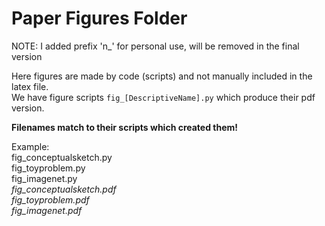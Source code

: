 
# Paper Figures Folder

NOTE: I added prefix 'n_' for personal use, will be removed in the final version

Here figures are made by code (scripts) and not manually included in the latex file.\
We have figure scripts `fig_[DescriptiveName].py` which produce their pdf version.

**Filenames match to their scripts which created them!**

Example:\
fig_conceptualsketch.py\
fig_toyproblem.py\
fig_imagenet.py\
*fig_conceptualsketch.pdf*\
*fig_toyproblem.pdf*\
*fig_imagenet.pdf*
